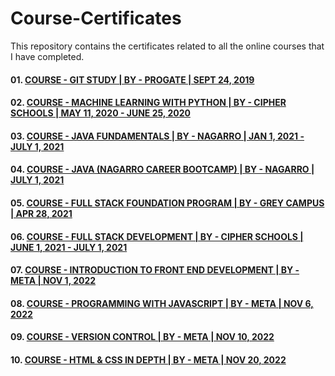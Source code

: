 # Course-Certificates
This repository contains the certificates related to all the online courses that I have completed.

#### 01. [COURSE - GIT STUDY | BY - PROGATE | SEPT 24, 2019](https://drive.google.com/file/d/1FwvM898Nc10gSIMAYpaZO-juV9gVwKyO/view?usp=share_link)
#### 02. [COURSE - MACHINE LEARNING WITH PYTHON | BY - CIPHER SCHOOLS | MAY 11, 2020 - JUNE 25, 2020](https://drive.google.com/file/d/1C2EFV1imzvp1TvsChwhcrgHs3xGwZ18_/view?usp=share_link)
#### 03. [COURSE - JAVA FUNDAMENTALS | BY - NAGARRO | JAN 1, 2021 - JULY 1, 2021](https://drive.google.com/file/d/1brbFWbhBM5vfE64Wh6RdRua1BO4vfdvK/view?usp=share_link)
#### 04. [COURSE - JAVA (NAGARRO CAREER BOOTCAMP) | BY - NAGARRO | JULY 1, 2021](https://drive.google.com/file/d/14okXBQ3TtIy49lcs21GDQzku972ukkz7/view?usp=share_link)
#### 05. [COURSE - FULL STACK FOUNDATION PROGRAM | BY - GREY CAMPUS | APR 28, 2021](https://drive.google.com/file/d/1G2-xMAPr3HaWXaxNEfBYxDlRcj1bQjlY/view?usp=share_link)
#### 06. [COURSE - FULL STACK DEVELOPMENT | BY - CIPHER SCHOOLS | JUNE 1, 2021 - JULY 1, 2021](https://drive.google.com/file/d/1v45SKtnCzAVI4x6LuQiolNcblOpMH5sa/view?usp=share_link)
#### 07. [COURSE - INTRODUCTION TO FRONT END DEVELOPMENT | BY - META | NOV 1, 2022](https://drive.google.com/file/d/1BE5ui6GM-jxbBFGrd6BFWcxzmr_uoCRK/view?usp=share_link)
#### 08. [COURSE - PROGRAMMING WITH JAVASCRIPT | BY - META | NOV 6, 2022](https://drive.google.com/file/d/1t0teyUHafmdqXYQzdc-qgx-3MyEDR8Dz/view?usp=share_link)
#### 09. [COURSE - VERSION CONTROL | BY - META | NOV 10, 2022](https://drive.google.com/file/d/12ei3VqfgNnK3hm3BA22Xq3yeB7x5vSUm/view?usp=share_link)
#### 10. [COURSE - HTML & CSS IN DEPTH | BY - META | NOV 20, 2022](https://drive.google.com/file/d/1XhyZI9bnzG5MHXa5XSru1S6r33Fg8Oth/view?usp=share_link)
